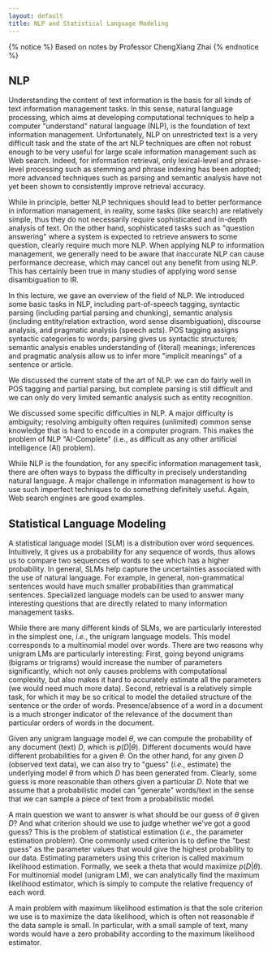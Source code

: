 ```yaml
---
layout: default
title: NLP and Statistical Language Modeling
---
```


{% notice %}
Based on notes by Professor ChengXiang Zhai
{% endnotice %}

## NLP

Understanding the content of text information is the basis for all kinds of text
information management tasks. In this sense, natural language processing, which
aims at developing computational techniques to help a computer "understand"
natural language (NLP), is the foundation of text information management.
Unfortunately, NLP on unrestricted text is a very difficult task and the state
of the art NLP techniques are often not robust enough to be very useful for
large scale information management such as Web search. Indeed, for information
retrieval, only lexical-level and phrase-level processing such as stemming and
phrase indexing has been adopted; more advanced techniques such as parsing and
semantic analysis have not yet been shown to consistently improve retrieval
accuracy.

While in principle, better NLP techniques should lead to better performance in
information management, in reality, some tasks (like search) are relatively
simple, thus they do not necessarily require sophisticated and in-depth analysis
of text. On the other hand, sophisticated tasks such as "question answering"
where a system is expected to retrieve answers to some question, clearly require
much more NLP. When applying NLP to information management, we generally need to
be aware that inaccurate NLP can cause performance decrease, which may cancel
out any benefit from using NLP. This has certainly been true in many studies of
applying word sense disambiguation to IR.

In this lecture, we gave an overview of the field of NLP. We introduced some
basic tasks in NLP, including part-of-speech tagging, syntactic parsing
(including partial parsing and chunking), semantic analysis (including
entity/relation extraction, word sense disambiguation), discourse analysis, and
pragmatic analysis (speech acts). POS tagging assigns syntactic categories to
words; parsing gives us syntactic structures; semantic analysis enables
understanding of (literal) meanings; inferences and pragmatic analysis allow us
to infer more "implicit meanings" of a sentence or article.

We discussed the current state of the art of NLP: we can do fairly well in POS
tagging and partial parsing, but complete parsing is still difficult and we can
only do very limited semantic analysis such as entity recognition.

We discussed some specific difficulties in NLP. A major difficulty is ambiguity;
resolving ambiguity often requires (unlimited) common sense knowledge that is
hard to encode in a computer program. This makes the problem of NLP
"AI-Complete" (i.e., as difficult as any other artificial intelligence (AI)
problem).

While NLP is the foundation, for any specific information management task, there
are often ways to bypass the difficulty in precisely understanding natural
language. A major challenge in information management is how to use such
imperfect techniques to do something definitely useful. Again, Web search
engines are good examples.

## Statistical Language Modeling

A statistical language model (SLM) is a distribution over word sequences.
Intuitively, it gives us a probability for any sequence of words, thus allows us
to compare two sequences of words to see which has a higher probability. In
general, SLMs help capture the uncertainties associated with the use of natural
language. For example, in general, non-grammatical sentences would have much
smaller probabilities than grammatical sentences. Specialized language models
can be used to answer many interesting questions that are directly related to
many information management tasks.

While there are many different kinds of SLMs, we are particularly interested in
the simplest one, *i.e.*, the unigram language models. This model corresponds to
a multinomial model over words. There are two reasons why unigram LMs are
particularly interesting: First, going beyond unigrams (bigrams or trigrams)
would increase the number of parameters significantly, which not only causes
problems with computational complexity, but also makes it hard to accurately
estimate all the parameters (we would need much more data). Second, retrieval is
a relatively simple task, for which it may be so critical to model the detailed
structure of the sentence or the order of words. Presence/absence of a word in a
document is a much stronger indicator of the relevance of the document than
particular orders of words in the document.

Given any unigram language model $\theta$, we can compute the probability of any
document (text) $D$, which is $p(D|\theta)$. Different documents would have
different probabilities for a given $\theta$. On the other hand, for any given
$D$ (observed text data), we can also try to "guess" (*i.e.*, estimate) the
underlying model $\theta$ from which $D$ has been generated from. Clearly, some
guess is more reasonable than others given a particular $D$. Note that we assume
that a probabilistic model can "generate" words/text in the sense that we can
sample a piece of text from a probabilistic model.

A main question we want to answer is what should be our guess of $\theta$ given
$D$? And what criterion should we use to judge whether we've got a good guess?
This is the problem of statistical estimation (*i.e.*, the parameter estimation
problem). One commonly used criterion is to define the "best guess" as the
parameter values that would give the highest probability to our data. Estimating
parameters using this criterion is called maximum likelihood estimation.
Formally, we seek a theta that would maximize $p(D|\theta)$. For multinomial
model (unigram LM), we can analytically find the maximum likelihood estimator,
which is simply to compute the relative frequency of each word.

A main problem with maximum likelihood estimation is that the sole criterion we
use is to maximize the data likelihood, which is often not reasonable if the
data sample is small. In particular, with a small sample of text, many words
would have a zero probability according to the maximum likelihood estimator.
